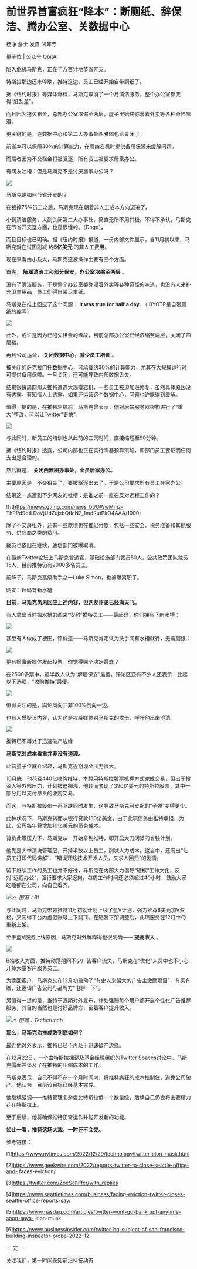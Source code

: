 # 前世界首富疯狂“降本”：断厕纸、辞保洁、腾办公室、关数据中心

杨净 詹士 发自 凹非寺

量子位 | 公众号 QbitAI

陷入危机马斯克，正在千方百计地节省开支。

特斯拉那边还未停歇，推特这边，员工已经开始自带厕纸了。

据《纽约时报》等媒体爆料，马斯克取消了一个月清洁服务，整个办公室都变得“脏乱差”。

而且因为拖欠租金，总部办公室浓缩至两层，屋子里始终弥漫着外卖等各种奇怪味道。

更关键的是，连数据中心和第二大办事处西雅图也给关闭了。

前者本可以保障30%的计算能力，在周四宕机时提供备用保障来缓解问题。

而后者因为不交租金将被驱逐，所有员工被要求居家办公。

有网友吐槽：但是马斯克不是讨厌居家办公吗？

![](https://inews.gtimg.com/news_bt/OvNpzp6IR3oL0AwdzKn3A9U2cXUfd8KgSs0zXoCaru81gAA/1000)

马斯克是如何节省开支的？

在裁掉75%员工之后，马斯克现在朝着非人工成本方向迈进了。

小到清洁服务，大到关闭第二大办事处，简直无所不用其极。不得不承认，马斯克在节省开支这方面，也是很懂的。（Doge）。

而且目标也已明确。据《纽约时报》报道，一份内部文件显示，自11月初以来，马斯克就在试图削减 **约5亿美元** 的非人工费用。

现在来看由小及大，马斯克这波操作主要有三个方面。

首先， **解雇清洁工和部分保安，办公室浓缩至两层** 。

没有了清洁服务，于是整个办公室都弥漫着外卖等各种奇怪的味道，也没有人来补充卫生用品，员工们得自带卫生纸。

马斯克在推上回应了这个问题： **it was true for half a day.** （ BYOTP是自带厕纸的缩写）

![](https://inews.gtimg.com/news_bt/OW2rFUmr8q_0kIo3jjSHHQ7aQT66VaVwrtu3lqjljoZ6EAA/1000)

此外，或许是因为已拖欠租金的缘故，目前总部办公室已经浓缩至两层，关闭了四层楼。

再到公司运营， **关闭数据中心，减少员工培训** 。

被关闭的萨克拉门托数据中心，可承载约30%的计算能力，尤其在大规模运行时可提供备用保障。一旦关闭，还可能导致内部数据丢失。

结果很快周四那天推特遭遇大规模宕机，一些员工被迫加班修复，虽然具体原因没有透露。有知情人士透露，如果还运营这个数据中心，问题也许能得到缓解。

值得一提的是，在推特宕机前，马斯克曾表示，他对后端服务器架构进行了“重大”整改，可以让Twitter“更快”。

![](https://inews.gtimg.com/news_bt/ORC43NMwpThTAdiZV1MivLVe1IsfDAZFnudcYfk6FlxnIAA/1000)

与此同时，新员工的培训也从此前的三天时间，直接缩短至90分钟。

据《纽约时报》透露，公司内部也正在实行零基预算策略，即部门员工要证明任何支出是合理的。

然后就是， **关闭西雅图办事处，全员居家办公。**

主要原因是，不交租金了，要被驱逐出去了。于是公司要求所有员工在家办公。

结果这一点遭到不少网友的吐槽：是谁之前一直在反对远程工作的？

![](https://inews.gtimg.com/news_bt/OWwMmz-
ThPPd9dtLDoVjUdZujxbQtIcN2_1mdRutPkO4AAA/1000)

除了不交房租外，还有一些款项也在推迟付款，包括一些安全、税务准备和其他服务、供应商之类的费用。

裁员也依旧在继续，通信部门被曝取消。

在最新Twitter论坛上马斯克曾透露，基础设施部门裁员50人，公共政策团队裁员15人，目前推特仍有2000多名员工。

前阵子，马斯克高级助手之一Luke Simon，也被曝离职了。

网友：起码有新水槽

**目前，马斯克尚未回应上述内容，但网友评论已经满天飞。**

有人拿出当时搬水槽的图来“安慰”推特员工——最起码，你们拥有了新水槽：

![](https://inews.gtimg.com/news_bt/OyAjU96gizcE3uBvKlWomuBBtftD6RCGwY62AnQXI2c5MAA/1000)

甚至有人做成了梗图，评价道——马斯克肯定认为洗手间有水槽就行，无需厕纸：

![](https://inews.gtimg.com/news_bt/Oq5awzlwUAkOM-3vt86oOylSZ5a8o5R28InrPCNHtmTskAA/1000)

更有好事新媒体发起投票，你觉得哪个决定最蠢？

在2500多票中，近半数人认为“解雇保安”最傻。评论区还有不少人还表示：比起以下选项，“收购推特”最傻。

![](https://inews.gtimg.com/news_bt/O5XPmZ19SoNsHeJdzIGidPnZQ0csWh55tHvZtrkSQFfe8AA/1000)

值得关注的是，舆论风向并非100%倒向一边。

也有人质疑该内容，认为这是权威媒体对马斯克的攻击，呼吁他出来澄清。

![](https://inews.gtimg.com/news_bt/ORJ8RJFOVUy6YfxCnob00BWmlwQLnH0l4DkA0xPugk_wwAA/1000)

推特已不再处于迅速破产边缘

**马斯克对成本看重并非没有道理。**

此前量子位就介绍过，马斯克近期现金压力很大。

10月底，他花费440亿收购推特，本想用特斯拉股票抵押方式完成交易，但出于投资人等外部压力，计划被迫搁浅，他转而套现了390亿美元的特斯拉股票，其中一部分用以支付昂贵的收购交易。

而这，与特斯拉股价一再下跌同时发生，这导致马斯克可支配的“子弹”变得更少。

此种状况下，马斯克转而从银行贷款130亿美金，由于此项债务由推特承担，为此，公司每年将增加10亿美元的债务成本。

背负此等压力下，马斯克从一开始拿到推特，即开启大刀阔斧的省钱计划。

他先是大举清洗管理层，开掉半数以上员工，削减人力成本。这当中，还闹出“让员工打印代码讲解”、“错误开除技术开发人员，又求人回归”的剧情。

留下继续工作的员工也并不好过，马斯克在内部大力倡导“硬核”工作文化，反对“远程办公”，强行要求大家返岗，每周工作时间还必须超过40小时，鼓励大家吃睡都在公司，向自己看齐。

![](https://inews.gtimg.com/news_bt/O-jn_AHxAn1_CsE6xSsO2xKnlOrBg2Ee120hLMdYu3F20AA/1000)_△
图源：BI_

与此同时，马斯克带领推特11月初就计划上线了蓝V计划，强力推荐8美元加V资格，又闹得平台内虚假账号上下翻飞。在短暂下架调整后，此项服务在12月中旬重新上架。

至于蓝V服务上线原因，马斯克对外解释得也很明确—— **提高收入** 。

![](https://inews.gtimg.com/news_bt/O5pyqqUDhoxnMqhmO2g9z0SGbqOsKpegRdL2JYjkEI8soAA/1000)

B端收入方面，推特动荡期间不少广告客户流失，马斯克在“优化”人员中也不小心开掉大量客户服务员工。

为挽回客户，马斯克又在12月初启动了“有史以来最大的广告主激励项目”，有买有赠，还邀请广告公司与品牌方“电聊一下”。

另值得一提的是，推特于近期对外宣布，计划强制每个用户都开启个性化广告推荐服务，其目的当然也是讨好品牌方，留着客户提升收入。

![](https://inews.gtimg.com/news_bt/OKFHc3JwSFGzT3UgeS027PhfhLCpShRjywQnGiEd7A_7wAA/1000)_△
图源：Techcrunch_

**那么，马斯克治推成效到底如何？**

最近他对外表示，推特已经不再处于迅速破产边缘。

在12月22日，一个由特斯拉拥趸及基金经理组织的Twitter Spaces讨论中，马斯克露面并谈及了在推特的压缩成本的工作。

马斯克表示，自己不得不在一个月时间内，将推特疯狂的成本控制住，避免公司破产。他认为，目前该目标已经基本完成。

他继续强调——推特管理复杂度比特斯拉低一个数量级，后续自己仍会将主要精力花在特斯拉上。

至于后续，他将确保推特正常运作并能开发新的功能。

**如此一看，推特这场大戏，一时还不会完。**

参考链接：

[1]https://www.nytimes.com/2022/12/29/technology/twitter-elon-musk.html

[2]https://www.geekwire.com/2022/reports-twitter-to-close-seattle-office-and-
faces-eviction/

[3]https://twitter.com/ZoeSchiffer/with_replies

[4]https://www.seattletimes.com/business/facing-eviction-twitter-closes-
seattle-office-reports-say/

[5]https://www.nasdaq.com/articles/twitter-wont-go-bankrupt-anytime-soon-says-
elon-musk

[6]https://www.businessinsider.com/twitter-hq-subject-of-san-francisco-
building-inspector-probe-2022-12

— 完 —

关注我们，第一时间获知前沿科技动态

